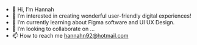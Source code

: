 - 👋 Hi, I’m Hannah
- 👀 I’m interested in creating wonderful user-friendly digital experiences!
- 🌱 I’m currently learning about Figma software and UI UX Design.
- 💞️ I’m looking to collaborate on ...
- 📫 How to reach me hannahn92@hotmail.com
